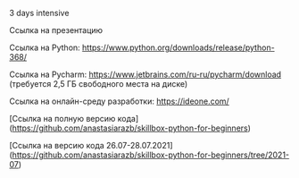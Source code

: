 3 days intensive

Ссылка на презентацию

Ссылка на Python: https://www.python.org/downloads/release/python-368/

Ссылка на Pycharm: https://www.jetbrains.com/ru-ru/pycharm/download (требуется 2,5 ГБ свободного места на диске)

Ссылка на онлайн-среду разработки: https://ideone.com/

[Ссылка на полную версию кода] (https://github.com/anastasiarazb/skillbox-python-for-beginners)

[Ссылка на версию кода 26.07-28.07.2021] (https://github.com/anastasiarazb/skillbox-python-for-beginners/tree/2021-07)

